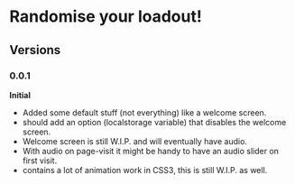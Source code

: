 # Randomise your loadout!

## Versions

### 0.0.1
**Initial**

- Added some default stuff (not everything) like a welcome screen.
 - should add an option (localstorage variable) that disables the welcome screen.
- Welcome screen is still W.I.P. and will eventually have audio.
 - With audio on page-visit it might be handy to have an audio slider on first visit.
- contains a lot of animation work in CSS3, this is still W.I.P. as well.